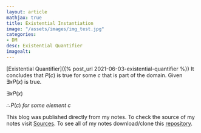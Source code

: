 ```yaml
---
layout: article
mathjax: true
title: Existential Instantiation
image: "/assets/images/img_test.jpg"
categories:
- DM
desc: Existential Quantifier 
imagealt: 
---
```


[Existential Quantifier]({% post_url 2021-06-03-existential-quantifier %})
It concludes that $P(c)$ is true for some $c$ that is part of the domain. Given $\exists xP(x)$ is true.


































































































































































































































































































































































$\exists xP(x)$

































































































































































































































































































































































$\therefore P(c)\ for\ some\ element\ c$


































































































































































































































































































































































This blog was published directly from my notes.
To check the source of my notes visit [Sources](sources.html).
To see all of my notes download/clone this [repository](https://github.com/bovem/CS).
